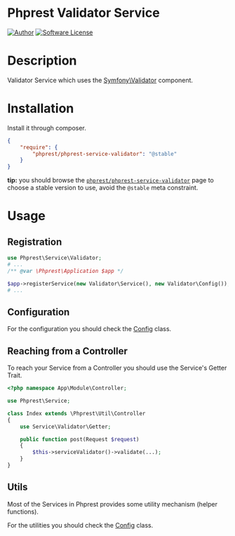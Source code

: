 # Phprest Validator Service

[![Author](http://img.shields.io/badge/author-@adammbalogh-blue.svg?style=flat-square)](https://twitter.com/adammbalogh)
[![Software License](https://img.shields.io/badge/license-MIT-blue.svg?style=flat-square)](LICENSE)

# Description

Validator Service which uses the [Symfony\Validator](https://github.com/symfony/Validator) component.

# Installation

Install it through composer.

```json
{
    "require": {
        "phprest/phprest-service-validator": "@stable"
    }
}
```

**tip:** you should browse the [`phprest/phprest-service-validator`](https://packagist.org/packages/phprest/phprest-service-validator)
page to choose a stable version to use, avoid the `@stable` meta constraint.

# Usage

## Registration

```php
use Phprest\Service\Validator;
# ...
/** @var \Phprest\Application $app */

$app->registerService(new Validator\Service(), new Validator\Config());
# ...
```

## Configuration

For the configuration you should check the [Config](src/Config.php) class.

## Reaching from a Controller

To reach your Service from a Controller you should use the Service's Getter Trait.

```php
<?php namespace App\Module\Controller;

use Phprest\Service;

class Index extends \Phprest\Util\Controller
{
    use Service\Validator\Getter;

    public function post(Request $request)
    {
        $this->serviceValidator()->validate(...);
    }
}
```

## Utils

Most of the Services in Phprest provides some utility mechanism (helper functions).

For the utilities you should check the [Config](src/Util.php) class.





